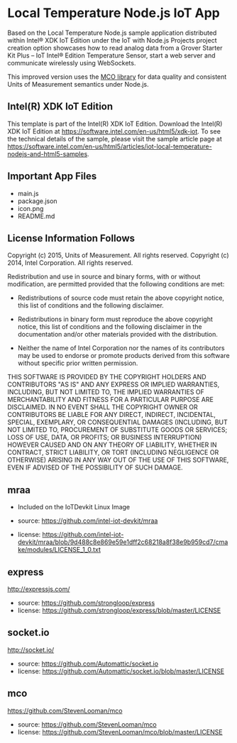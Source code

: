 Local Temperature Node.js IoT App
============================
Based on the Local Temperature Node.js sample application distributed within Intel® XDK IoT Edition under the IoT with Node.js Projects project creation option showcases how to read analog data from a Grover Starter Kit Plus – IoT Intel® Edition Temperature Sensor, start a web server and communicate wirelessly using WebSockets.

This improved version uses the [MCO library](https://github.com/StevenLooman/mco) for data quality and consistent Units of Measurement semantics under Node.js. 

Intel(R) XDK IoT Edition
-------------------------------------------
This template is part of the Intel(R) XDK IoT Edition. 
Download the Intel(R) XDK IoT Edition at https://software.intel.com/en-us/html5/xdk-iot. To see the technical details of the sample, 
please visit the sample article page at https://software.intel.com/en-us/html5/articles/iot-local-temperature-nodejs-and-html5-samples.


Important App Files
---------------------------
* main.js
* package.json
* icon.png
* README.md

License Information Follows
---------------------------
Copyright (c) 2015, Units of Measurement. All rights reserved.
Copyright (c) 2014, Intel Corporation. All rights reserved.

Redistribution and use in source and binary forms, with or without modification, 
are permitted provided that the following conditions are met:

- Redistributions of source code must retain the above copyright notice, 
  this list of conditions and the following disclaimer.

- Redistributions in binary form must reproduce the above copyright notice, 
  this list of conditions and the following disclaimer in the documentation 
  and/or other materials provided with the distribution.

- Neither the name of Intel Corporation nor the names of its contributors 
  may be used to endorse or promote products derived from this software 
  without specific prior written permission.

THIS SOFTWARE IS PROVIDED BY THE COPYRIGHT HOLDERS AND CONTRIBUTORS "AS IS" 
AND ANY EXPRESS OR IMPLIED WARRANTIES, INCLUDING, BUT NOT LIMITED TO, 
THE IMPLIED WARRANTIES OF MERCHANTABILITY AND FITNESS FOR A PARTICULAR PURPOSE 
ARE DISCLAIMED. IN NO EVENT SHALL THE COPYRIGHT OWNER OR CONTRIBUTORS BE 
LIABLE FOR ANY DIRECT, INDIRECT, INCIDENTAL, SPECIAL, EXEMPLARY, OR 
CONSEQUENTIAL DAMAGES (INCLUDING, BUT NOT LIMITED TO, PROCUREMENT OF SUBSTITUTE 
GOODS OR SERVICES; LOSS OF USE, DATA, OR PROFITS; OR BUSINESS INTERRUPTION) 
HOWEVER CAUSED AND ON ANY THEORY OF LIABILITY, WHETHER IN CONTRACT, STRICT 
LIABILITY, OR TORT (INCLUDING NEGLIGENCE OR OTHERWISE) ARISING IN ANY WAY OUT 
OF THE USE OF THIS SOFTWARE, EVEN IF ADVISED OF THE POSSIBILITY OF SUCH DAMAGE.

mraa
--------------------------------------------
* Included on the IoTDevkit Linux Image 

* source:  https://github.com/intel-iot-devkit/mraa
* license:  https://github.com/intel-iot-devkit/mraa/blob/9d488c8e869e59e1dff2c68218a8f38e9b959cd7/cmake/modules/LICENSE_1_0.txt

express
--------------------------------------------
http://expressjs.com/

* source: https://github.com/strongloop/express
* license: https://github.com/strongloop/express/blob/master/LICENSE

socket.io
--------------------------------------------
http://socket.io/

* source: https://github.com/Automattic/socket.io
* license: https://github.com/Automattic/socket.io/blob/master/LICENSE

mco
--------------------------------------------
https://github.com/StevenLooman/mco

* source: https://github.com/StevenLooman/mco
* license: https://github.com/StevenLooman/mco/blob/master/LICENSE